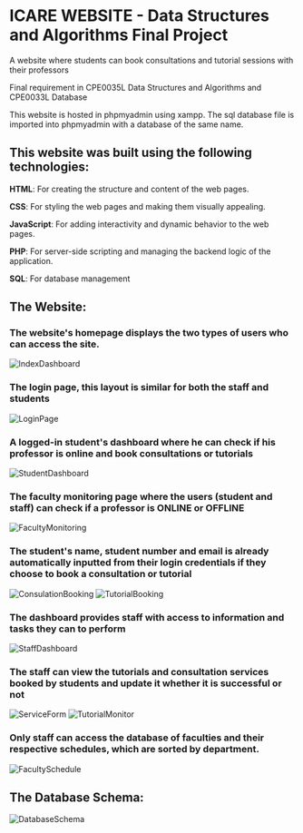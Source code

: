 # ICARE WEBSITE - Data Structures and Algorithms Final Project

A website where students can book consultations and tutorial sessions with their professors

Final requirement in CPE0035L Data Structures and Algorithms and CPE0033L Database

This website is hosted in phpmyadmin using xampp.
The sql database file is imported into phpmyadmin with a database of the same name.

## This website was built using the following technologies:

**HTML**: For creating the structure and content of the web pages.

**CSS**: For styling the web pages and making them visually appealing.

**JavaScript**: For adding interactivity and dynamic behavior to the web pages.

**PHP**: For server-side scripting and managing the backend logic of the application.

**SQL**: For database management

## The Website: 

### The website's homepage displays the two types of users who can access the site.

![IndexDashboard](images/screenshots/IndexDashboard.png)

### The login page, this layout is similar for both the staff and students

![LoginPage](images/screenshots/LoginPage.png)

### A logged-in student's dashboard where he can check if his professor is online and book consultations or tutorials

![StudentDashboard](images/screenshots/StudentDashboard.png)

### The faculty monitoring page where the users (student and staff) can check if a professor is ONLINE or OFFLINE

![FacultyMonitoring](images/screenshots/FacultyMonitoring.png)

### The student's name, student number and email is already automatically inputted from their login credentials if they choose to book a consultation or tutorial

![ConsulationBooking](images/screenshots/ConsultationBooking.png)
![TutorialBooking](images/screenshots/TutorialBooking.png)

### The dashboard provides staff with access to information and tasks they can to perform

![StaffDashboard](images/screenshots/StaffDashboard.png)

### The staff can view the tutorials and consultation services booked by students and update it whether it is successful or not 

![ServiceForm](images/screenshots/ServiceForm.png)
![TutorialMonitor](images/screenshots/TutorialMonitor.png)

### Only staff can access the database of faculties and their respective schedules, which are sorted by department.

![FacultySchedule](images/screenshots/FacultySchedule.png)

## The Database Schema:

![DatabaseSchema](images/screenshots/DatabaseSchema.png)
